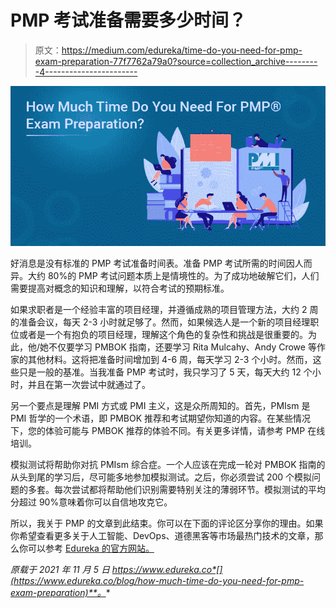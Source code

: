 # PMP 考试准备需要多少时间？

> 原文：<https://medium.com/edureka/time-do-you-need-for-pmp-exam-preparation-77f7762a79a0?source=collection_archive---------4----------------------->

![](img/a8cba8be33e34ef5fba72403b32869b8.png)

好消息是没有标准的 PMP 考试准备时间表。准备 PMP 考试所需的时间因人而异。大约 80%的 PMP 考试问题本质上是情境性的。为了成功地破解它们，人们需要提高对概念的知识和理解，以符合考试的预期标准。

如果求职者是一个经验丰富的项目经理，并遵循成熟的项目管理方法，大约 2 周的准备会议，每天 2-3 小时就足够了。然而，如果候选人是一个新的项目经理职位或者是一个有抱负的项目经理，理解这个角色的复杂性和挑战是很重要的。为此，他/她不仅要学习 PMBOK 指南，还要学习 Rita Mulcahy、Andy Crowe 等作家的其他材料。这将把准备时间增加到 4-6 周，每天学习 2-3 个小时。然而，这些只是一般的基准。当我准备 PMP 考试时，我只学习了 5 天，每天大约 12 个小时，并且在第一次尝试中就通过了。

另一个要点是理解 PMI 方式或 PMI 主义，这是众所周知的。首先，PMIsm 是 PMI 哲学的一个术语，即 PMBOK 推荐和考试期望你知道的内容。在某些情况下，您的体验可能与 PMBOK 推荐的体验不同。有关更多详情，请参考 PMP 在线培训。

模拟测试将帮助你对抗 PMIsm 综合症。一个人应该在完成一轮对 PMBOK 指南的从头到尾的学习后，尽可能多地参加模拟测试。之后，你必须尝试 200 个模拟问题的多套。每次尝试都将帮助他们识别需要特别关注的薄弱环节。模拟测试的平均分超过 90%意味着你可以自信地攻克它。

所以，我关于 PMP 的文章到此结束。你可以在下面的评论区分享你的理由。如果你希望查看更多关于人工智能、DevOps、道德黑客等市场最热门技术的文章，那么你可以参考 [Edureka 的官方网站。](https://www.edureka.co/blog/?utm_source=medium&utm_medium=content-link&utm_campaign=how-much-time-do-you-need-for-pmp-exam-preparation)

*原载于 2021 年 11 月 5 日 https://www.edureka.co*[](https://www.edureka.co/blog/how-much-time-do-you-need-for-pmp-exam-preparation)**。**